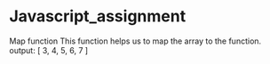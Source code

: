 # Javascript_assignment
Map function
This function helps us to map the array to the function.
output:
[ 3, 4, 5, 6, 7 ]

